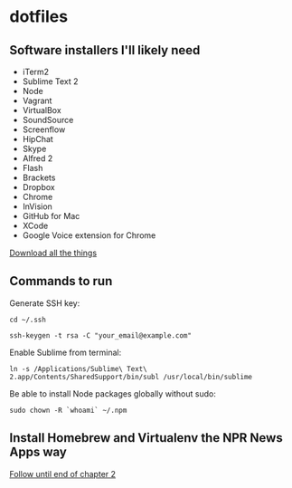 dotfiles
========

## Software installers I'll likely need

* iTerm2
* Sublime Text 2
* Node
* Vagrant
* VirtualBox
* SoundSource
* Screenflow
* HipChat
* Skype
* Alfred 2
* Flash
* Brackets
* Dropbox
* Chrome
* InVision
* GitHub for Mac
* XCode
* Google Voice extension for Chrome

[Download all the things](https://www.dropbox.com/sh/ahezfzkn9fkp4a6/a1Wey06I2b)

## Commands to run

Generate SSH key:

`cd ~/.ssh`

`ssh-keygen -t rsa -C "your_email@example.com"`

Enable Sublime from terminal:

`ln -s /Applications/Sublime\ Text\ 2.app/Contents/SharedSupport/bin/subl /usr/local/bin/sublime`

Be able to install Node packages globally without sudo:

```
sudo chown -R `whoami` ~/.npm
```

## Install Homebrew and Virtualenv the NPR News Apps way

[Follow until end of chapter 2](http://blog.apps.npr.org/2013/06/06/how-to-setup-a-developers-environment.html)
